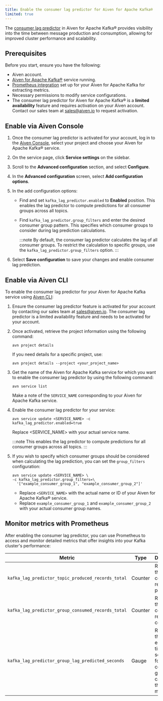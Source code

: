 ```yaml
---
title: Enable the consumer lag predictor for Aiven for Apache Kafka®
limited: true
---
```


The [consumer lag predictor](/docs/products/kafka/concepts/consumer-lag-predictor) in Aiven for Apache Kafka® provides visibility into the time between message production and consumption, allowing for improved cluster performance and scalability.

## Prerequisites

Before you start, ensure you have the following:

-   Aiven account.
-   [Aiven for Apache Kafka®](/docs/products/kafka/get-started) service running.
-   [Prometheus integration](/docs/platform/howto/integrations/prometheus-metrics) set up
    for your Aiven for Apache Kafka for extracting
    metrics.
-   Necessary permissions to modify service configurations.
-   The consumer lag predictor for Aiven for Apache Kafka® is a
    **limited availability** feature and requires activation on your Aiven account.
    Contact our sales team at sales@aiven.io to request activation.

## Enable via Aiven Console

1.  Once the consumer lag predictor is activated for your account,
    log in to the [Aiven Console](https://console.aiven.io/),
    select your project and choose your Aiven for Apache Kafka® service.

1.  On the service page, click **Service settings** on the sidebar.

1.  Scroll to the **Advanced configuration** section, and select
    **Configure**.

1.  In the **Advanced configuration** screen, select **Add configuration
    options**.

1.  In the add configuration options:

    -   Find and set `kafka_lag_predictor.enabled` to **Enabled**
        position. This enables the lag predictor to compute predictions
        for all consumer groups across all topics.
    -   Find `kafka_lag_predictor.group_filters` and enter the desired
        consumer group pattern. This specifies which consumer groups to
        consider during lag prediction calculations.

        :::note
        By default, the consumer lag predictor calculates the lag of all
        consumer groups. To restrict the calculation to specific groups, use
        the `kafka_lag_predictor.group_filters` option.
        :::

1.  Select **Save configuration** to save your changes and enable
    consumer lag prediction.

## Enable via Aiven CLI

To enable the consumer lag predictor for your Aiven for Apache Kafka service using
[Aiven CLI](/docs/tools/cli):

1. Ensure the consumer lag predictor feature is activated for your account by contacting
   our sales team at sales@aiven.io. The consumer lag predictor is a limited availability
   feature and needs to be activated for your account.
1. Once activated, retrieve the project information using the following command:

   ```text
   avn project details
   ```

   If you need details for a specific project, use:

   ```text
   avn project details --project <your_project_name>
   ```

1. Get the name of the Aiven for Apache Kafka service for which you
   want to enable the consumer lag predictor by using the following
   command:

   ```text
   avn service list
   ```

   Make a note of the `SERVICE_NAME` corresponding to your Aiven for
    Apache Kafka service.

1. Enable the consumer lag predictor for your service:

   ```text
   avn service update <SERVICE_NAME> -c kafka_lag_predictor.enabled=true
   ```

   Replace \<SERVICE_NAME\> with your actual service name.

    :::note
    This enables the lag predictor to compute predictions for all
    consumer groups across all topics.
    :::

1. If you wish to specify which consumer groups should be considered
   when calculating the lag prediction, you can set the `group_filters`
   configuration:

   ```text
   avn service update <SERVICE_NAME> \
   -c kafka_lag_predictor.group_filters=\
     '["example_consumer_group_1", "example_consumer_group_2"]'
    ```

   -   Replace `<SERVICE_NAME>` with the actual name or ID of your
       Aiven for Apache Kafka® service.
   -   Replace `example_consumer_group_1` and
        `example_consumer_group_2` with your actual consumer group
        names.

## Monitor metrics with Prometheus

After enabling the consumer lag predictor, you can use Prometheus to
access and monitor detailed metrics that offer insights into your Kafka
cluster's performance:

| Metric                                             | Type    | Description                                                                                            |
| -------------------------------------------------- | ------- | ------------------------------------------------------------------------------------------------------ |
| `kafka_lag_predictor_topic_produced_records_total` | Counter | Represents the total count of records produced.                                                        |
| `kafka_lag_predictor_group_consumed_records_total` | Counter | Represents the total count of records consumed.                                                        |
| `kafka_lag_predictor_group_lag_predicted_seconds`  | Gauge   | Represents the estimated time lag, in seconds, for a consumer group to catch up to the latest message. |
